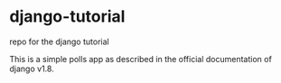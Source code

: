 # django-tutorial
repo for the django tutorial

This is a simple polls app as described in the official documentation of django v1.8.
